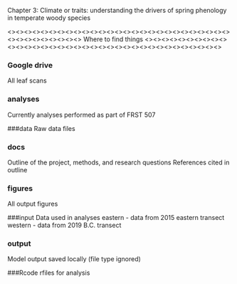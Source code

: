 Chapter 3:
Climate or traits: understanding the drivers of spring phenology in temperate woody species

<><><><><><><><><><><><><><><><><><><><><><><><><><><><><><><><><><><><>
Where to find things
<><><><><><><><><><><><><><><><><><><><><><><><><><><><><><><><><><><><>

### Google drive
All leaf scans

### analyses
Currently analyses performed as part of FRST 507

###data
Raw data files 

### docs
Outline of the project, methods, and research questions
References cited in outline

### figures
All output figures 

###input
Data used in analyses 
eastern - data from 2015 eastern transect
western - data from 2019 B.C. transect

### output
Model output saved locally (file type ignored)

###Rcode
rfiles for analysis 
